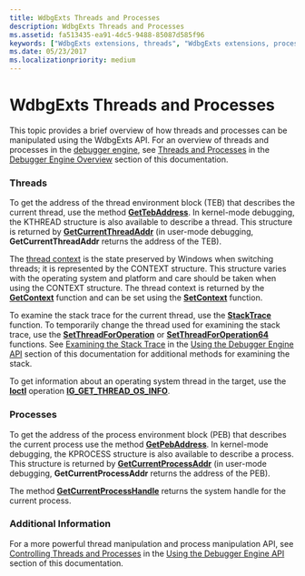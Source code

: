 ```yaml
---
title: WdbgExts Threads and Processes
description: WdbgExts Threads and Processes
ms.assetid: fa513435-ea91-4dc5-9488-85087d585f96
keywords: ["WdbgExts extensions, threads", "WdbgExts extensions, processes"]
ms.date: 05/23/2017
ms.localizationpriority: medium
---
```


# WdbgExts Threads and Processes


This topic provides a brief overview of how threads and processes can be manipulated using the WdbgExts API. For an overview of threads and processes in the [debugger engine](introduction.md#debugger-engine), see [Threads and Processes](threads-and-processes.md) in the [Debugger Engine Overview](debugger-engine-overview.md) section of this documentation.

### <span id="threads"></span><span id="THREADS"></span>Threads

To get the address of the thread environment block (TEB) that describes the current thread, use the method [**GetTebAddress**](https://docs.microsoft.com/windows-hardware/drivers/ddi/wdbgexts/nf-wdbgexts-gettebaddress). In kernel-mode debugging, the KTHREAD structure is also available to describe a thread. This structure is returned by [**GetCurrentThreadAddr**](https://docs.microsoft.com/windows-hardware/drivers/ddi/wdbgexts/nf-wdbgexts-getcurrentthreadaddr) (in user-mode debugging, **GetCurrentThreadAddr** returns the address of the TEB).

The [thread context](scopes-and-symbol-groups.md#thread-context) is the state preserved by Windows when switching threads; it is represented by the CONTEXT structure. This structure varies with the operating system and platform and care should be taken when using the CONTEXT structure. The thread context is returned by the [**GetContext**](https://docs.microsoft.com/previous-versions/windows/hardware/previsioning-framework/ff545736(v=vs.85)) function and can be set using the [**SetContext**](https://docs.microsoft.com/previous-versions/windows/hardware/previsioning-framework/ff556644(v=vs.85)) function.

To examine the stack trace for the current thread, use the [**StackTrace**](https://docs.microsoft.com/windows-hardware/drivers/ddi/wdbgexts/nc-wdbgexts-pwindbg_stacktrace_routine) function. To temporarily change the thread used for examining the stack trace, use the [**SetThreadForOperation**](https://docs.microsoft.com/windows-hardware/drivers/ddi/wdbgexts/nf-wdbgexts-setthreadforoperation) or [**SetThreadForOperation64**](https://docs.microsoft.com/windows-hardware/drivers/ddi/wdbgexts/nf-wdbgexts-setthreadforoperation64) functions. See [Examining the Stack Trace](examining-the-stack-trace.md) in the [Using the Debugger Engine API](using-the-debugger-engine-api.md) section of this documentation for additional methods for examining the stack.

To get information about an operating system thread in the target, use the [**Ioctl**](https://docs.microsoft.com/windows-hardware/drivers/ddi/wdbgexts/nc-wdbgexts-pwindbg_ioctl_routine) operation [**IG\_GET\_THREAD\_OS\_INFO**](https://docs.microsoft.com/windows-hardware/drivers/ddi/wdbgexts/ns-wdbgexts-_wdbgexts_thread_os_info).

### <span id="processes"></span><span id="PROCESSES"></span>Processes

To get the address of the process environment block (PEB) that describes the current process use the method [**GetPebAddress**](https://docs.microsoft.com/windows-hardware/drivers/ddi/wdbgexts/nf-wdbgexts-getpebaddress). In kernel-mode debugging, the KPROCESS structure is also available to describe a process. This structure is returned by [**GetCurrentProcessAddr**](https://docs.microsoft.com/windows-hardware/drivers/ddi/wdbgexts/nf-wdbgexts-getcurrentprocessaddr) (in user-mode debugging, **GetCurrentProcessAddr** returns the address of the PEB).

The method [**GetCurrentProcessHandle**](https://docs.microsoft.com/windows-hardware/drivers/ddi/dbgeng/nf-dbgeng-idebugsystemobjects-getcurrentprocesshandle) returns the system handle for the current process.

### <span id="additional_information"></span><span id="ADDITIONAL_INFORMATION"></span>Additional Information

For a more powerful thread manipulation and process manipulation API, see [Controlling Threads and Processes](controlling-threads-and-processes.md) in the [Using the Debugger Engine API](using-the-debugger-engine-api.md) section of this documentation.

 

 





